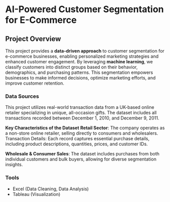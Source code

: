 # AI-Powered Customer Segmentation for E-Commerce
## Project Overview 
This project provides a **data-driven approach** to customer segmentation for e-commerce businesses, enabling personalized marketing strategies and enhanced customer engagement. By leveraging **machine learning**, we classify customers into distinct groups based on their behavior, demographics, and purchasing patterns. This segmentation empowers businesses to make informed decisions, optimize marketing efforts, and improve customer retention.
### Data Sources
This project utilizes real-world transaction data from a UK-based online retailer specializing in unique, all-occasion gifts. The dataset includes all transactions recorded between December 1, 2010, and December 9, 2011.

**Key Characteristics of the Dataset**
**Retail Sector**: The company operates as a non-store online retailer, selling directly to consumers and wholesalers.
Transaction Details: Each record captures essential purchase details, including product descriptions, quantities, prices, and customer IDs.

**Wholesale & Consumer Sales**: The dataset includes purchases from both individual customers and bulk buyers, allowing for diverse segmentation insights.
### Tools
- Excel (Data Cleaning, Data Analysis)
- Tableau (Visualization)
